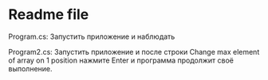 # Readme file
Program.cs:
Запустить приложение и наблюдать

Program2.cs:
Запустить приложение и после строки Change max element of array on 1 position нажмите Enter и программа продолжит своё выполнение.
